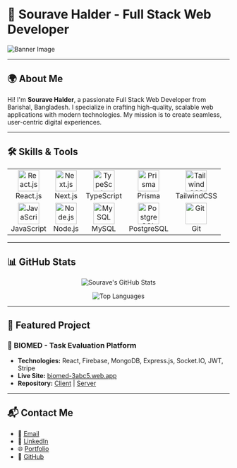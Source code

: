# 🌟 Sourave Halder - Full Stack Web Developer

![Banner Image](https://res.cloudinary.com/dutvdchjn/image/upload/v1734889948/Black_and_White_Edgy_Gaming_Youtube_Banner_eprd0z.png) <!-- Replace with your custom banner image URL -->

---

## 🌍 About Me

Hi! I'm **Sourave Halder**, a passionate Full Stack Web Developer from Barishal, Bangladesh. I specialize in crafting high-quality, scalable web applications with modern technologies. My mission is to create seamless, user-centric digital experiences.

---

## 🛠️ Skills & Tools

<div align="center">
  <table>
    <tr>
      <td align="center">
        <img src="https://cdn.jsdelivr.net/gh/devicons/devicon/icons/react/react-original-wordmark.svg" alt="React.js" height="48">
        <br>React.js
      </td>
      <td align="center">
        <img src="https://cdn.jsdelivr.net/gh/devicons/devicon/icons/nextjs/nextjs-original-wordmark.svg" alt="Next.js" height="48">
        <br>Next.js
      </td>
      <td align="center">
        <img src="https://cdn.jsdelivr.net/gh/devicons/devicon/icons/typescript/typescript-original.svg" alt="TypeScript" height="48">
        <br>TypeScript
      </td>
      <td align="center">
        <img src="https://prismalens.vercel.app/header/logo-light.svg" alt="Prisma" height="48">
        <br>Prisma
      </td>
      <td align="center">
        <img src="https://cdn.jsdelivr.net/gh/devicons/devicon/icons/tailwindcss/tailwindcss-plain.svg" alt="TailwindCSS" height="48">
        <br>TailwindCSS
      </td>
    </tr>
    <tr>
      <td align="center">
        <img src="https://cdn.jsdelivr.net/gh/devicons/devicon/icons/javascript/javascript-original.svg" alt="JavaScript" height="48">
        <br>JavaScript
      </td>
      <td align="center">
        <img src="https://cdn.jsdelivr.net/gh/devicons/devicon/icons/nodejs/nodejs-original-wordmark.svg" alt="Node.js" height="48">
        <br>Node.js
      </td>
      <td align="center">
        <img src="https://cdn.jsdelivr.net/gh/devicons/devicon/icons/mysql/mysql-original-wordmark.svg" alt="MySQL" height="48">
        <br>MySQL
      </td>
      <td align="center">
        <img src="https://cdn.jsdelivr.net/gh/devicons/devicon/icons/postgresql/postgresql-original-wordmark.svg" alt="PostgreSQL" height="48">
        <br>PostgreSQL
      </td>
      <td align="center">
        <img src="https://cdn.jsdelivr.net/gh/devicons/devicon/icons/git/git-original-wordmark.svg" alt="Git" height="48">
        <br>Git
      </td>
    </tr>
  </table>
</div>

---

## 📊 GitHub Stats

<div align="center">

![Sourave's GitHub Stats](https://github-readme-stats.vercel.app/api?username=souravh093&show_icons=true&theme=radical)

![Top Languages](https://github-readme-stats.vercel.app/api/top-langs/?username=souravh093&layout=compact&theme=radical)

</div>

---

## 🌟 Featured Project

### 🧬 BIOMED - Task Evaluation Platform
- **Technologies:** React, Firebase, MongoDB, Express.js, Socket.IO, JWT, Stripe
- **Live Site:** [biomed-3abc5.web.app](https://biomed-3abc5.web.app/)
- **Repository:** [Client](https://github.com/souravh093/biomed-clients) | [Server](https://github.com/souravh093/biomed-servers)

---

## 📬 Contact Me

- 📧 [Email](mailto:souravehalder925@gmail.com)
- 🔗 [LinkedIn](https://www.linkedin.com/in/sourave-halder-86a360178/)
- 🌐 [Portfolio](https://souraveportfolio.vercel.app/)
- 🐙 [GitHub](https://github.com/souravh093)

